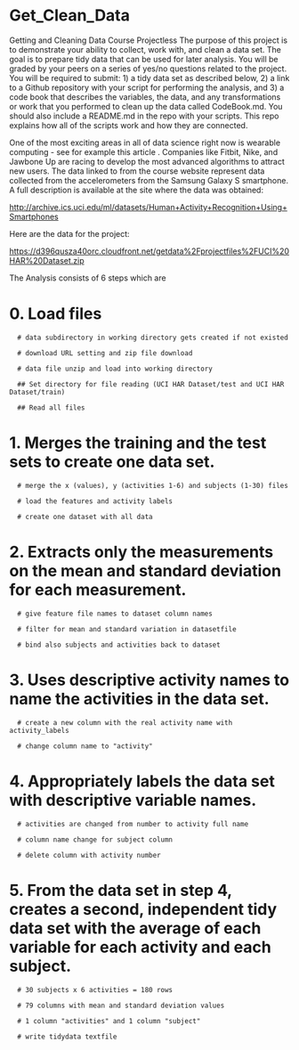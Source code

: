 # Get_Clean_Data

Getting and Cleaning Data Course Projectless 
The purpose of this project is to demonstrate your ability to collect, work with, and clean a data set. The goal is to prepare tidy data that can be used for later analysis. You will be graded by your peers on a series of yes/no questions related to the project. You will be required to submit: 1) a tidy data set as described below, 2) a link to a Github repository with your script for performing the analysis, and 3) a code book that describes the variables, the data, and any transformations or work that you performed to clean up the data called CodeBook.md. You should also include a README.md in the repo with your scripts. This repo explains how all of the scripts work and how they are connected.

One of the most exciting areas in all of data science right now is wearable computing - see for example this article . Companies like Fitbit, Nike, and Jawbone Up are racing to develop the most advanced algorithms to attract new users. The data linked to from the course website represent data collected from the accelerometers from the Samsung Galaxy S smartphone. A full description is available at the site where the data was obtained:

http://archive.ics.uci.edu/ml/datasets/Human+Activity+Recognition+Using+Smartphones

Here are the data for the project:

https://d396qusza40orc.cloudfront.net/getdata%2Fprojectfiles%2FUCI%20HAR%20Dataset.zip

The Analysis consists of 6 steps which are

# 0. Load files
      
      # data subdirectory in working directory gets created if not existed

      # download URL setting and zip file download
      
      # data file unzip and load into working directory
      
      ## Set directory for file reading (UCI HAR Dataset/test and UCI HAR Dataset/train)
      
      ## Read all files
      

# 1.  Merges the training and the test sets to create one data set.
      
      # merge the x (values), y (activities 1-6) and subjects (1-30) files
      
      # load the features and activity labels
      
      # create one dataset with all data
      

# 2.  Extracts only the measurements on the mean and standard deviation for each measurement.

      # give feature file names to dataset column names
      
      # filter for mean and standard variation in datasetfile
      
      # bind also subjects and activities back to dataset
      

# 3.  Uses descriptive activity names to name the activities in the data set.

      # create a new column with the real activity name with activity_labels
      
      # change column name to "activity"
      

# 4.  Appropriately labels the data set with descriptive variable names.
      
      # activities are changed from number to activity full name
      
      # column name change for subject column
      
      # delete column with activity number


# 5.  From the data set in step 4, creates a second, independent tidy data set with the average of each variable for each activity and each subject.
      
      # 30 subjects x 6 activities = 180 rows
      
      # 79 columns with mean and standard deviation values
      
      # 1 column "activities" and 1 column "subject"
      
      # write tidydata textfile
